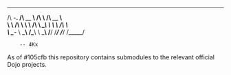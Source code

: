  _____     ______       __     ______    
/\  __-.  /\  __ \     /\ \   /\  __ \   
\ \ \/\ \ \ \ \/\ \   _\_\ \  \ \ \/\ \  
 \ \____-  \ \_____\ /\_____\  \ \_____\ 
  \/____/   \/_____/ \/_____/   \/_____/ 
                                       
        -- 4Kx

As of #105cfb this repository contains submodules
to the relevant official Dojo projects.